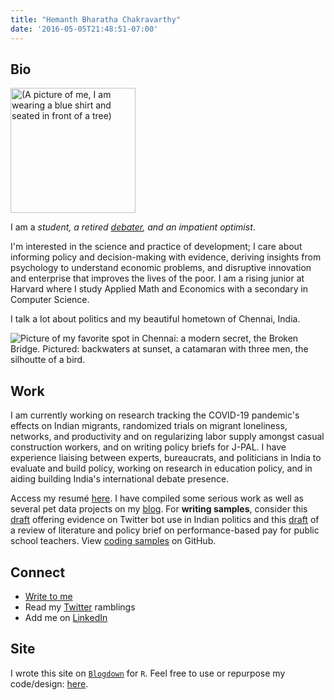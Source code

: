 ```yaml
---
title: "Hemanth Bharatha Chakravarthy"
date: '2016-05-05T21:48:51-07:00'
---
```


## Bio

<img alt = '(A picture of me, I am wearing a blue shirt and seated in front of a tree)' width='200' src='/post/hemanth.jpg'/>

I am a _student, a retired [debater](https://www.edexlive.com/news/2018/aug/02/meet-indias-youngest-debate-guns-who-matched-wits-with-the-best-in-the-world-3562.html), and an impatient optimist_. 

I'm interested in the science and practice of development; I care about informing policy and decision-making with evidence, deriving insights from psychology to understand economic problems, and disruptive innovation and enterprise that improves the lives of the poor. I am a rising junior at Harvard where I study Applied Math and Economics with a secondary in Computer Science. 

I talk a lot about politics and my beautiful hometown of Chennai, India.

![Picture of my favorite spot in Chennai: a modern secret, the Broken Bridge. Pictured: backwaters at sunset, a catamaran with three men, the silhoutte of a bird.](/./about_files/56764725_2145881622145000_3600959293169336320_o.jpg)

## Work

I am currently working on research tracking the COVID-19 pandemic's effects on Indian migrants, randomized trials on migrant loneliness, networks, and productivity and on regularizing labor supply amongst casual construction workers, and on writing policy briefs for J-PAL. I have experience liaising between experts, bureaucrats, and politicians in India to evaluate and build policy, working on research in education policy, and in aiding building India's international debate presence.

Access my resumé [here](https://www.dropbox.com/s/j9y4md59lo4m5rv/BharathaChakravarthy_Hemanth_resume_jun20.pdf?dl=0). I have compiled some serious work as well as several pet data projects on my [blog](https://www.b-hemanth.com/). For **writing samples**, consider this [draft](https://www.b-hemanth.com/2020/05/17/twitter-botocracy-evidence-from-the-use-of-twitter-bots-by-modi-s-bjp-in-india/) offering evidence on Twitter bot use in Indian politics and this [draft](https://www.b-hemanth.com/2020/06/04/lessons-on-teacher-pay-policy-brief-on-performance-based-pay-for-teachers/) of a review of literature and policy brief on performance-based pay for public school teachers. View [coding samples](https://github.com/b-hemanth) on GitHub.

## Connect

- [Write to me](mailto:hemanthbharathachakravarthy@college.harvard.edu) 
- Read my [Twitter](https://twitter.com/hemanth2510) ramblings
- Add me on [LinkedIn](https://www.linkedin.com/in/b-hemanth/)

## Site

I wrote this site on [`Blogdown`](https://bookdown.org/yihui/blogdown/) for `R`. Feel free to use or repurpose my code/design: [here](https://github.com/b-hemanth/my_page).
